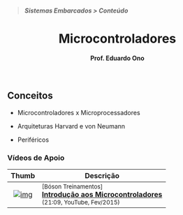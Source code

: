 > <h5>Sistemas Embarcados > Conteúdo</h5>

<h1 align="center">Microcontroladores</h1>

<h4 align="center">Prof. Eduardo Ono</h4>

<br>

## Conceitos

* Microcontroladores x Microprocessadores

* Arquiteturas Harvard e von Neumann

* Periféricos

### Vídeos de Apoio

| Thumb | Descrição |
| :-: | --- |
| [![img](https://img.youtube.com/vi/1R0VkYaYjLQ/default.jpg)](https://www.youtube.com/watch?v=1R0VkYaYjLQ) | <sup>[Bóson Treinamentos]</sup><br>[__Introdução aos Microcontroladores__](https://www.youtube.com/watch?v=1R0VkYaYjLQ)<br><sub>(21:09, YouTube, Fev/2015)</sub>

<br>
